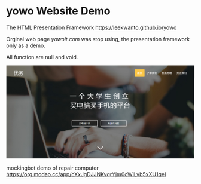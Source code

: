 # yowo Website Demo
The HTML Presentation Framework https://leekwanto.github.io/yowo

Orginal web page *yowoit.com* was stop using, the presentation framework only as a demo.

All function are null and void.

![](/Screenshots1.png)


mockingbot demo of repair computer 
https://org.modao.cc/app/cXxJgDJJNKvqrYjm0oWlLvb5xXU1qeI

